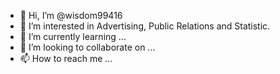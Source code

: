 - 👋 Hi, I’m @wisdom99416
- 👀 I’m interested in Advertising, Public Relations and Statistic.
- 🌱 I’m currently learning ...
- 💞️ I’m looking to collaborate on ...
- 📫 How to reach me ...

<!---
wisdom99416/wisdom99416 is a ✨ special ✨ repository because its `README.md` (this file) appears on your GitHub profile.
You can click the Preview link to take a look at your changes.
--->
